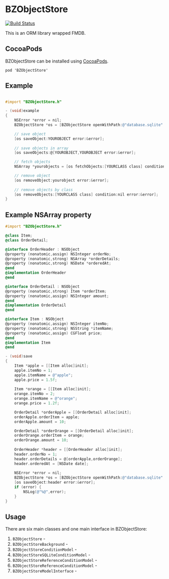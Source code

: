BZObjectStore
=============
[![Build Status](https://travis-ci.org/expensivegasprices/BZObjectStore.svg)](https://travis-ci.org/expensivegasprices/BZObjectStore)

This is an ORM library wrapped FMDB.

## CocoaPods

BZObjectStore can be installed using [CocoaPods](http://cocoapods.org/).

```
pod 'BZObjectStore'
```

## Example

```objective-c

#import "BZObjectStore.h"

- (void)example
{
    NSError *error = nil;
    BZObjectStore *os = [BZObjectStore openWithPath:@"database.sqlite" error:&error];

    // save object
    [os saveObject:YOUROBJECT error:&error];
    
    // save objects in array
    [os saveObjects:@[YOUROBJECT,YOUROBJECT error:&error];

    // fetch objects
    NSArray *yourobjects = [os fetchObjects:[YOURCLASS class] condition:nil error:&error];

    // remove object
    [os removeObject:yourobject error:&error];
    
    // remove objects by class
    [os removeObjects:[YOURCLASS class] condition:nil error:&error];
}


```



## Example NSArray property

```objective-c
#import "BZObjectStore.h"

@class Item;
@class OrderDetail;

@interface OrderHeader : NSObject
@property (nonatomic,assign) NSInteger orderNo;
@property (nonatomic,strong) NSArray *orderDetails;
@property (nonatomic,strong) NSDate *orderedAt;
@end
@implementation OrderHeader
@end

@interface OrderDetail : NSObject
@property (nonatomic,strong) Item *orderItem;
@property (nonatomic,assign) NSInteger amount;
@end
@implementation OrderDetail
@end

@interface Item : NSObject
@property (nonatomic,assign) NSInteger itemNo;
@property (nonatomic,strong) NSString *itemName;
@property (nonatomic,assign) CGFloat price;
@end
@implementation Item
@end

- (void)save
{
    Item *apple = [[Item alloc]init];
    apple.itemNo = 1;
    apple.itemName = @"apple";
    apple.price = 1.5f;
    
    Item *orange = [[Item alloc]init];
    orange.itemNo = 2;
    orange.itemName = @"orange";
    orange.price = 1.2f;

    OrderDetail *orderApple = [[OrderDetail alloc]init];
    orderApple.orderItem = apple;
    orderApple.amount = 10;

    OrderDetail *orderOrange = [[OrderDetail alloc]init];
    orderOrange.orderItem = orange;
    orderOrange.amount = 10;
    
    OrderHeader *header = [[OrderHeader alloc]init];
    header.orderNo = 1;
    header.orderDetails = @[orderApple,orderOrange];
    header.orderedAt = [NSDate date];
    
    NSError *error = nil;
    BZObjectStore *os = [BZObjectStore openWithPath:@"database.sqlite" error:&error];
    [os saveObject:header error:&error];
    if (error) {
        NSLog(@"%@",error);
    }
}

```




## Usage
There are six main classes and one main interface in BZObjectStore:

1. `BZObjectStore` - 
2. `BZObjectStoreBackground` - 
3. `BZObjectStoreConditionModel` - 
4. `BZObjectStoreSQLiteConditionModel` - 
5. `BZObjectStoreReferenceConditionModel` - 
6. `BZObjectStoreReferenceConditionModel` - 
7. `BZObjectStoreModelInterface` - 
